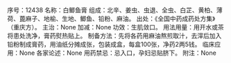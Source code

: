 序号：12438
名称：白鲫鱼膏
组成：北辛、姜虫、虫退、全虫、白芷、黄柏、薄荷、蓖麻子、地榆、生地、鲫鱼、铅粉、麻油。
出处：《全国中药成药处方集》（重庆方）。
主治：None
加减：None
功效：生肌敛口。
用法用量：用开水或茶将患处洗净，膏药熨热贴上。
制备方法：先将各药用麻油熬煎取汁，去滓后加入铅粉制成膏药，用油纸分摊成张，包装成盒，每盒100张，净药2两5钱。
临床应用：None
各家论述：None
用药禁忌：忌入口，孕妇忌贴脐下。
附注：None
